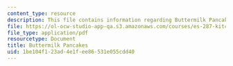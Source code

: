 ```yaml
---
content_type: resource
description: This file contains information regarding Buttermilk Pancakes.
file: https://ol-ocw-studio-app-qa.s3.amazonaws.com/courses/es-287-kitchen-chemistry-spring-2009/1be104f123ad4e1fee86531e055cdd40_MITES_287S09_read04.pdf
file_type: application/pdf
resourcetype: Document
title: Buttermilk Pancakes
uid: 1be104f1-23ad-4e1f-ee86-531e055cdd40
---
```

